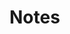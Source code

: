 <!--

Please submit all PRs to the `master` branch unless they are specific to current
release.

-->

# Notes

<!-- Briefly explain what you did
## What I did
- -->

<!-- Briefly explain how one can test this new feature
## How to test
- -->
